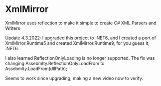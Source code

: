 # XmlMirror
XmlMirror uses reflection to make it simple to create C# XML Parsers and Writers

Update 4.3.2022: I upgraded this project to .NET6, and I created a port of XmlMirror.Runtime5 and created XmlMirror.Runtime9, for you guess it, .NET6.


I also learned ReflectionOnlyLoading is no longer supported. The fix was changing Assebmlty.ReflectionOnlyLoadFrom to Assebmlty.LoadFrom(dllPath);

Seems to work since upgrading, making a new video now to verify.
